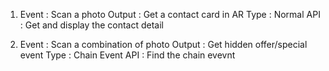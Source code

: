 1. Event : Scan a photo
   Output : Get a contact card in AR
   Type : Normal 
   API : Get and display the contact detail
   

2. Event : Scan a combination of photo
   Output : Get hidden offer/special event
   Type : Chain Event
   API : Find the chain evevnt 
